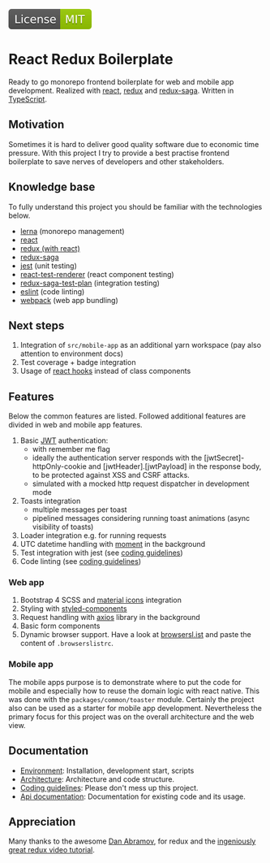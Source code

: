 [![BadgeMITLicense: MIT](docs/assets/badgeMITLicense.svg)](LICENSE)

# React Redux Boilerplate
Ready to go monorepo frontend boilerplate for web and mobile app development.
Realized with [react](https://reactjs.org/), [redux](http://redux.js.org/) and [redux-saga](http://redux-saga.js.org).
Written in [TypeScript](http://typescriptlang.org).

## Motivation
Sometimes it is hard to deliver good quality software due to economic time pressure.
With this project I try to provide a best practise frontend boilerplate to save nerves of developers
and other stakeholders.

## Knowledge base
To fully understand this project you should be familiar with the technologies below.
- [lerna](https://lerna.js.org/) (monorepo management)
- [react](https://reactjs.org/docs/getting-started.html)
- [redux (with react)](https://egghead.io/courses/getting-started-with-redux)
- [redux-saga](https://redux-saga.js.org/)
- [jest](https://jestjs.io/docs/en/getting-started) (unit testing)
- [react-test-renderer](https://reactjs.org/docs/test-renderer.html) (react component testing)
- [redux-saga-test-plan](https://survivejs.com/blog/redux-saga-test-plan-interview/) (integration testing)
- [eslint](https://eslint.org/docs/user-guide/getting-started) (code linting)
- [webpack](http://webpack.js.org) (web app bundling)
   
## Next steps
1. Integration of `src/mobile-app` as an additional yarn workspace (pay also attention to environment docs)
2. Test coverage + badge integration
3. Usage of [react hooks](https://reactjs.org/docs/hooks-intro.html) instead of class components
  
## Features
Below the common features are listed. Followed additional features are divided in web and mobile app features.

1. Basic [JWT](http://jwt.io) authentication:
    - with remember me flag
    - ideally the authentication server responds with the [jwtSecret]-httpOnly-cookie and [jwtHeader].[jwtPayload] in the response body, to be protected against XSS and CSRF attacks.
    - simulated with a mocked http request dispatcher in development mode
2. Toasts integration
    - multiple messages per toast
    - pipelined messages considering running toast animations (async visibility of toasts)
3. Loader integration e.g. for running requests
4. UTC datetime handling with [moment](http://momentjs.com) in the background
5. Test integration with jest (see [coding guidelines](docs/coding.guidelines.md))
6. Code linting (see [coding guidelines](docs/coding.guidelines.md))
    
### Web app
1. Bootstrap 4 SCSS and [material icons](http://material.io/resources/icons/) integration
2. Styling with [styled-components](http://styled-components.com/)
3. Request handling with [axios](http://npmjs.com/package/axios) library in the background
4. Basic form components
5. Dynamic browser support. Have a look at [browsersl.ist](http://browsersl.ist/) and paste the content of `.browserslistrc`.
    
### Mobile app
The mobile apps purpose is to demonstrate where to put the code for mobile
and especially how to reuse the domain logic with react native.
This was done with the `packages/common/toaster` module.
Certainly the project also can be used as a starter for mobile app development.
Nevertheless the primary focus for this project was on the overall architecture and the web view.

## Documentation
- [Environment](docs/environment.md): Installation, development start, scripts
- [Architecture](docs/architecture.md): Architecture and code structure.
- [Coding guidelines](docs/coding.guidelines.md): Please don't mess up this project.
- [Api documentation](docs/api.docs.md): Documentation for existing code and its usage.

## Appreciation
Many thanks to the awesome [Dan Abramov](http://github.com/gaearon), for redux and the [ingeniously great redux video tutorial](https://egghead.io/courses/getting-started-with-redux).
